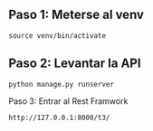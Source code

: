 ## Paso 1: Meterse al venv
``` 
source venv/bin/activate
```

## Paso 2: Levantar la API
```
python manage.py runserver
```
Paso 3: Entrar al Rest Framwork
```
http://127.0.0.1:8000/t3/
```
